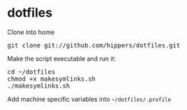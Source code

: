 dotfiles
========

Clone into home
  
<pre>git clone git://github.com/hippers/dotfiles.git</pre>

Make the script executable and run it:

<pre>
cd ~/dotfiles
chmod +x makesymlinks.sh
./makesymlinks.sh
</pre>

Add machine specific variables into `~/dotfiles/.profile`
